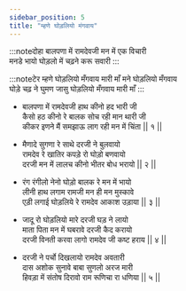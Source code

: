 ```yaml
---
sidebar_position: 5
title: "म्हणे घोड़लियो मंगवाय"
---
```


:::noteदोहा
बालपणा में रामदेवजी मन में एक विचारी <br/>
मनडे भायो घोड़लो में चढ़ने करू सवारी
:::

:::noteटेर
म्हणे घोड़लियो मँगवाय मारी माँ मने घोड़लियो मँगवाय <br/>
घोड़े चढ़ ने घुमण जासु घोड़लियो मँगवाय मारी माँ
:::

- बालपणा में रामदेवजी हाथ कीनो हद भारी जी <br/>
  कैसो हठ कीनो रे बालक सोच रही मान थारी जी <br/>
  कीकर इणने मैं समझाऊ लाग रही मन में चिंता || १ ||

- मैणादे सुगणा रे साथे दरजी ने बुलवायो <br/>
  रामदेव रे खातिर कपड़े रो घोड़ो बणवायो <br/>
  दरजी मन में लालच कीनो भीतर बोध भरायो || २ ||

- रंग रंगीलो नेनो घोड़ो बालक रे मन में भायो <br/>
  लीनी हाथ लगाम रामजी मन ही मन मुस्कावे <br/>
  एड़ी लगाई घोड़लिये रे रामदेव आकाश उड़ाया || ३ ||

- जादू रो घोड़लियो मारे दरजी घड़ ने लायो <br/>
  माता पिता मन में घबरावे दरजी कैद करायो <br/>
  दरजी विनती करवा लागो रामदेव जी कष्ट हराय || ४ ||

- दरजी ने पर्चो दिखलायो रामदेव अवतारी <br/>
  दास अशोक सुनावे बाबा सुणलो अरज मारी <br/>
  हिवड़ा में संतोष दिरावो राम रूणिचा रा धणिया || ५ ||

